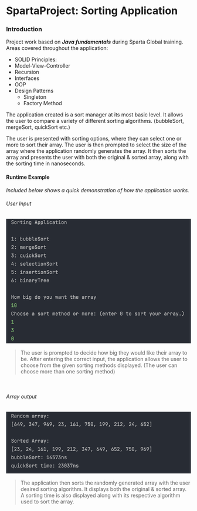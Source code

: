 # __SpartaProject__: Sorting Application

### Introduction
Project work based on *__Java fundamentals__* during Sparta Global training.
Areas covered throughout the application:
* SOLID Principles:
* Model-View-Controller
* Recursion
* Interfaces
* OOP
* Design Patterns
  * Singleton
  * Factory Method

The application created is a sort manager at its most basic level. It allows the user to compare a variety of different sorting algorithms. (bubbleSort, mergeSort, quickSort etc.) 

The user is presented with sorting options, where they can select one or more to sort their array. The user is then prompted to select the size of the array where the application randomly generates the array. It then sorts the array and presents the user with both the original & sorted array, along with the sorting time in nanoseconds.

#### Runtime Example
*Included below shows a quick demonstration of how the application works.*
###### User Input
![User Input](userInput.png)
>The user is prompted to decide how big they would like their array to be. After entering the correct input, the application allows the user to choose from the given sorting methods displayed. (The user can choose more than one sorting method)

<br>

###### Array output 
![Array Output](outcome.png)
> The application then sorts the randomly generated array with the user desired sorting algorithm. It displays both the original & sorted array. A sorting time is also displayed along with its respective algorithm used to sort the array.
